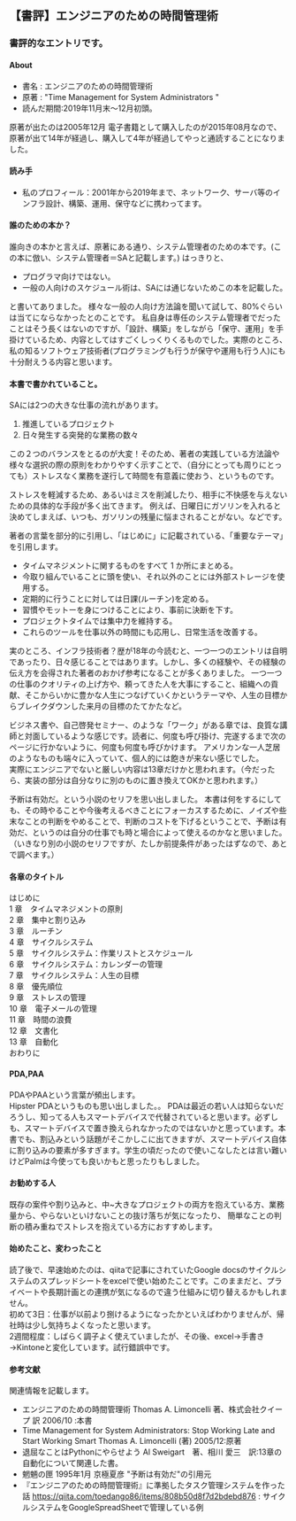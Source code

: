 ## 【書評】エンジニアのための時間管理術


### 書評的なエントリです。

####  About
- 書名 : エンジニアのための時間管理術
- 原著 : "Time Management for System Administrators "
- 読んだ期間:2019年11月末～12月初頭。

原著が出たのは2005年12月
電子書籍として購入したのが2015年08月なので、原著が出て14年が経過し、購入して4年が経過してやっと通読することになりました。


#### 読み手
- 私のプロフィール：2001年から2019年まで、ネットワーク、サーバ等のインフラ設計、構築、運用、保守などに携わってます。
#### 誰のための本か？

誰向きの本かと言えば、原著にある通り、システム管理者のための本です。(この本に倣い、システム管理者＝SAと記載します。)
はっきりと、

- プログラマ向けではない。
- 一般の人向けのスケジュール術は、SAには通じないためこの本を記載した。


と書いてありました。
様々な一般の人向け方法論を聞いて試して、80%ぐらいは当てにならなかったとのことです。
私自身は専任のシステム管理者でだったことはそう長くはないのですが、「設計、構築」をしながら「保守、運用」を手掛けているため、内容としてはすごくしっくりくるものでした。実際のところ、私の知るソフトウェア技術者(プログラミングも行うが保守や運用も行う人)にも十分耐えうる内容と思います。

#### 本書で書かれていること。  
SAには2つの大きな仕事の流れがあります。

1. 推進しているプロジェクト
2. 日々発生する突発的な業務の数々

この２つのバランスをとるのが大変！そのため、著者の実践している方法論や様々な選択の際の原則をわかりやすく示すことで、（自分にとっても周りにとっても）ストレスなく業務を遂行して時間を有意義に使おう、というものです。

ストレスを軽減するため、あるいはミスを削減したり、相手に不快感を与えないための具体的な手段が多く出てきます。
例えば、日曜日にガソリンを入れると決めてしまえば、いつも、ガソリンの残量に悩まされることがない。などです。

著者の言葉を部分的に引用し、「はじめに」に記載されている、「重要なテーマ」を引用します。

- タイムマネジメントに関するものをすべて 1 か所にまとめる。
- 今取り組んでいることに頭を使い、それ以外のことには外部ストレージを使用する。
- 定期的に行うことに対しては日課(ルーチン)を定める。
- 習慣やモットーを身につけることにより、事前に決断を下す。
- プロジェクトタイムでは集中力を維持する。
- これらのツールを仕事以外の時間にも応用し、日常生活を改善する。

実のところ、インフラ技術者？歴が18年の今読むと、一つ一つのエントリは自明であったり、日々感じることではあります。しかし、多くの経験や、その経験の伝え方を会得された著者のおかげ参考になることが多くありました。
一つ一つの仕事のクオリティの上げ方や、頼ってきた人を大事にすること、組織への貢献、そこからいかに豊かな人生につなげていくかというテーマや、人生の目標からブレイクダウンした来月の目標のたてかたなど。

ビジネス書や、自己啓発セミナー、のような「ワーク」がある章では、良質な講師と対面しているような感じです。読者に、何度も呼び掛け、完遂するまで次のページに行かないように、何度も何度も呼びかけます。
アメリカンな一人芝居のようなものも端々に入っていて、個人的には飽きが来ない感じでした。  
実際にエンジニアでないと厳しい内容は13章だけかと思われます。（今だったら、実装の部分は自分なりに別のものに置き換えてOKかと思われます。）
  
予断は有効だ。という小説のセリフを思い出しました。
本書は何をするにしても、その時やることや今後考えるべきことにフォーカスするために、ノイズや些末なことの判断をやめることで、判断のコストを下げるということで、予断は有効だ、というのは自分の仕事でも時と場合によって使えるのかなと思いました。（いきなり別の小説のセリフですが、たしか前提条件があったはずなので、あとで調べます。）

#### 各章のタイトル

はじめに  
1 章　タイムマネジメントの原則  
2 章　集中と割り込み    
3 章　ルーチン  
4 章　サイクルシステム  
5 章　サイクルシステム：作業リストとスケジュール  
6 章　サイクルシステム：カレンダーの管理   
7 章　サイクルシステム：人生の目標  
8 章　優先順位  
9 章　ストレスの管理  
10 章　電子メールの管理  
11 章　時間の浪費  
12 章　文書化  
13 章　自動化  
おわりに  

####  PDA,PAA

PDAやPAAという言葉が頻出します。  
Hipster PDAというものも思い出しました。。
PDAは最近の若い人は知らないだろうし、知ってる人もスマートデバイスで代替されていると思います。必ずしも、スマートデバイスで置き換えられなかったのではないかと思っています。本書でも、割込みという話題がそこかしこに出てきますが、スマートデバイス自体に割り込みの要素が多すぎます。学生の頃だったので使いこなしたとは言い難いけどPalmは今使っても良いかもと思ったりもしました。


#### お勧めする人

既存の案件や割り込みと、中~大きなプロジェクトの両方を抱えている方、業務量から、やらないといけないことの抜け落ちが気になったり、
簡単なことの判断の積み重ねでストレスを抱えている方におすすめします。	

#### 始めたこと、変わったこと

読了後で、早速始めたのは、qiitaで記事にされていたGoogle docsのサイクルシステムのスプレッドシートをexcelで使い始めたことです。このままだと、プライベートや長期計画との連携が気になるので違う仕組みに切り替えるかもしれません。  
初めて3日：仕事が以前より捌けるようになったかといえばわかりませんが、帰社時は少し気持ちよくなったと思います。    
2週間程度：しばらく調子よく使えていましたが、その後、excel→手書き→Kintoneと変化しています。試行錯誤中です。  



#### 参考文献

関連情報を記載します。
- エンジニアのための時間管理術 Thomas A. Limoncelli 著、株式会社クイープ 訳 2006/10 :本書
- Time Management for System Administrators: Stop Working Late and Start Working Smart Thomas A. Limoncelli (著) 2005/12:原著
- 退屈なことはPythonにやらせよう Al Sweigart　著、相川 愛三　訳:13章の自動化について関連した書。
- 魍魎の匣 1995年1月 京極夏彦 "予断は有効だ"の引用元
- 『エンジニアのための時間管理術』に準拠したタスク管理システムを作った話 https://qiita.com/toedango86/items/808b50d8f7d2bdebd876 : サイクルシステムをGoogleSpreadSheetで管理している例 
